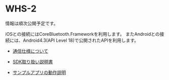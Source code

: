WHS-2
=============

情報は順次公開予定です。

iOSとの接続にはCoreBluetooth.Frameworkを利用します。
またAndroidとの接続には、Android4.3(API Level 18)で公開されたAPIを利用します。

- [通信仕様について](通信仕様.md)

- [SDK取り扱い説明書](SDK説明.md)

- [サンプルアプリの動作説明](サンプルアプリ動作説明.md)


